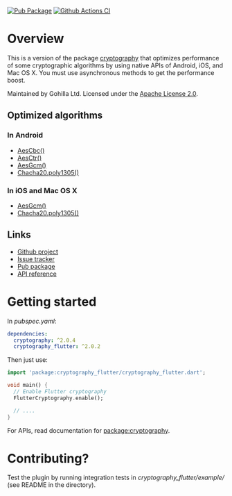 [![Pub Package](https://img.shields.io/pub/v/cryptography_flutter.svg)](https://pub.dev/packages/cryptography_flutter)
[![Github Actions CI](https://github.com/dint-dev/cryptography/workflows/Dart%20CI/badge.svg)](https://github.com/dint-dev/cryptography/actions?query=workflow%3A%22Dart+CI%22)

# Overview

This is a version of the package [cryptography](https://pub.dev/packages/cryptography) that
optimizes performance of some cryptographic algorithms by using native APIs of Android, iOS, and
Mac OS X. You must use asynchronous methods to get the performance boost.

Maintained by Gohilla Ltd. Licensed under the [Apache License 2.0](LICENSE).

## Optimized algorithms
### In Android
  * [AesCbc()](https://pub.dev/documentation/cryptography/latest/cryptography/AesCbc-class.html)
  * [AesCtr()](https://pub.dev/documentation/cryptography/latest/cryptography/AesCtr-class.html)
  * [AesGcm()](https://pub.dev/documentation/cryptography/latest/cryptography/AesGcm-class.html)
  * [Chacha20.poly1305()](https://pub.dev/documentation/cryptography/latest/cryptography/Chacha20-class.html)

### In iOS and Mac OS X
  * [AesGcm()](https://pub.dev/documentation/cryptography/latest/cryptography/AesGcm-class.html)
  * [Chacha20.poly1305()](https://pub.dev/documentation/cryptography/latest/cryptography/Chacha20-class.html)

## Links
  * [Github project](https://github.com/dint-dev/cryptography)
  * [Issue tracker](https://github.com/dint-dev/cryptography/issues)
  * [Pub package](https://pub.dev/packages/cryptography_flutter)
  * [API reference](https://pub.dev/documentation/cryptography_flutter/latest/)

# Getting started
In _pubspec.yaml_:
```yaml
dependencies:
  cryptography: ^2.0.4
  cryptography_flutter: ^2.0.2
```

Then just use:
```dart
import 'package:cryptography_flutter/cryptography_flutter.dart';

void main() {
  // Enable Flutter cryptography
  FlutterCryptography.enable();

  // ....
}
```

For APIs, read documentation for [package:cryptography](https://pub.dev/packages/cryptography).

# Contributing?
Test the plugin by running integration tests in
_cryptography_flutter/example/_ (see README in the directory).